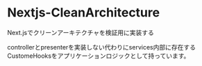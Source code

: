 # Nextjs-CleanArchitecture
Next.jsでクリーンアーキテクチャを検証用に実装する

controllerとpresenterを実装しない代わりにservices内部に存在するCustomeHooksをアプリケーションロジックとして持っています。
